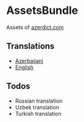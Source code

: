# AssetsBundle
Assets of [azerdict.com](http://azerdict.com)

## Translations
- [Azerbaijani](https://github.com/azerdict/AssetsBundle/blob/master/Resources/translations/messages.az.yml)
- [English](https://github.com/azerdict/AssetsBundle/blob/master/Resources/translations/messages.en.yml)

## Todos
- Russian translation
- Uzbek translation
- Turkish translation
